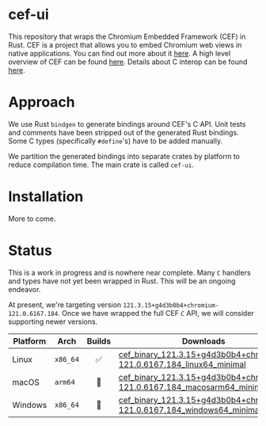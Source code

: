 # cef-ui

This repository that wraps the Chromium Embedded Framework (CEF) in Rust. CEF is a project that allows you to embed Chromium web views in native applications. You can find out more about it [here](https://github.com/chromiumembedded/cef). A high level overview of CEF can be found [here](https://bitbucket.org/chromiumembedded/cef/wiki/GeneralUsage). Details about C interop can be found [here](https://bitbucket.org/chromiumembedded/cef/wiki/UsingTheCAPI.md).

# Approach

We use Rust `bindgen` to generate bindings around CEF's C API. Unit tests and comments have been stripped out of the generated Rust bindings. Some C types (specifically `#define`'s) have to be added manually.

We partition the generated bindings into separate crates by platform to reduce compilation time. The main crate is called `cef-ui`.

# Installation

More to come.

# Status

This is a work in progress and is nowhere near complete. Many `C` handlers and types have not yet been wrapped in Rust. This will be an ongoing endeavor.

At present, we're targeting version `121.3.15+g4d3b0b4+chromium-121.0.6167.184`. Once we have wrapped the full CEF `C` API, we will consider supporting newer versions.

| Platform | Arch | Builds | Downloads |
| --- | --- | :---: | --- |
| Linux | `x86_64` | :white_check_mark: | [cef_binary_121.3.15+g4d3b0b4+chromium-121.0.6167.184_linux64_minimal](https://cef-builds.spotifycdn.com/cef_binary_121.3.15%2Bg4d3b0b4%2Bchromium-121.0.6167.184_linux64_minimal.tar.bz2) |
| macOS | `arm64` | :white_square_button: | [cef_binary_121.3.15+g4d3b0b4+chromium-121.0.6167.184_macosarm64_minimal](https://cef-builds.spotifycdn.com/cef_binary_121.3.15%2Bg4d3b0b4%2Bchromium-121.0.6167.184_macosarm64_minimal.tar.bz2)
| Windows | `x86_64` | :white_square_button: | [cef_binary_121.3.15+g4d3b0b4+chromium-121.0.6167.184_windows64_minimal](https://cef-builds.spotifycdn.com/cef_binary_121.3.15%2Bg4d3b0b4%2Bchromium-121.0.6167.184_windows64_minimal.tar.bz2) |
